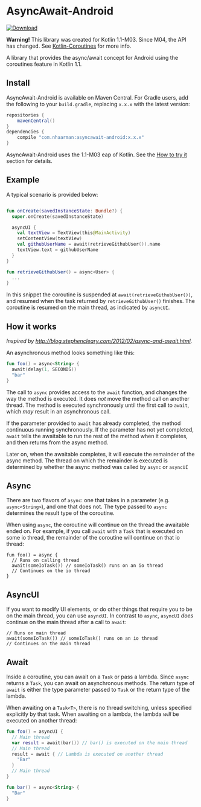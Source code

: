 # AsyncAwait-Android
[ ![Download](https://maven-badges.herokuapp.com/maven-central/com.nhaarman/asyncawait-android/badge.svg) ](https://maven-badges.herokuapp.com/maven-central/com.nhaarman/asyncawait-android)

**Warning!**
This library was created for Kotlin 1.1-M03. Since M04, the API has changed. See [Kotlin-Coroutines](https://github.com/Kotlin/kotlin-coroutines) for more info.

A library that provides the async/await concept for Android using the coroutines feature in Kotlin 1.1.

## Install

AsyncAwait-Android is available on Maven Central.
For Gradle users, add the following to your `build.gradle`, replacing `x.x.x` with the latest version:

```groovy
repositories {
    mavenCentral()
}
dependencies {
    compile "com.nhaarman:asyncawait-android:x.x.x"
}
```

AsyncAwait-Android uses the 1.1-M03 eap of Kotlin. See the [How to try it](https://blog.jetbrains.com/kotlin/2016/07/first-glimpse-of-kotlin-1-1-coroutines-type-aliases-and-more/) section for details.

## Example

A typical scenario is provided below:

```kotlin

fun onCreate(savedInstanceState: Bundle?) {
  super.onCreate(savedInstanceState)

  asyncUI {
    val textView = TextView(this@MainActivity)
    setContentView(textView)
    val githubUserName = await(retrieveGithubUser()).name
    textView.text = githubUserName
  }
}

fun retrieveGithubUser() = async<User> {
  ...
}

```

In this snippet the coroutine is suspended at `await(retrieveGithubUser())`, and
resumed when the task returned by `retrieveGithubUser()` finishes.
The coroutine is resumed on the main thread, as indicated by `asyncUI`.


## How it works
_Inspired by http://blog.stephencleary.com/2012/02/async-and-await.html._

An asynchronous method looks something like this:

```kotlin
fun foo() = async<String> {
  await(delay(1, SECONDS))
  "bar"
}
```

The call to `async` provides access to the `await` function, and changes the way the method is executed.
It does _not_ move the method call on another thread.
The method is executed synchronously until the first call to `await`, which _may_ result in an asynchronous call.

If the parameter provided to `await` has already completed, the method continuous running synchronously.
If the parameter has not yet completed, `await` tells the awaitable to run the rest of the method when it completes, and then returns from the async method.

Later on, when the awaitable completes, it will execute the remainder of the async method.
The thread on which the remainder is executed is determined by whether the async method was called by `async` or `asyncUI`

## Async

There are two flavors of `async`: one that takes in a parameter (e.g. `async<String>`), and one that does not.
The type passed to `async` determines the result type of the coroutine.

When using `async`, the coroutine will continue on the thread the awaitable ended on.
For example, if you call `await` with a `Task` that is executed on some io thread, the remainder of the coroutine will continue on that io thread:

```
fun foo() = async {
  // Runs on calling thread
  await(someIoTask()) // someIoTask() runs on an io thread
  // Continues on the io thread
}
```

## AsyncUI

If you want to modify UI elements, or do other things that require you to be on the main thread, you can use `asyncUI`.
In contrast to `async`, `asyncUI` _does_ continue on the main thread after a call to `await`:

```
// Runs on main thread
await(someIoTask()) // someIoTask() runs on an io thread
// Continues on the main thread
```

## Await

Inside a coroutine, you can await on a `Task` or pass a lambda.
Since `async` returns a `Task`, you can await on asynchronous methods.
The return type of `await` is either the type parameter passed to `Task` or the return type of the lambda.

When awaiting on a `Task<T>`, there is no thread switching, unless specified explicitly by that task.
When awaiting on a lambda, the lambda _will_ be executed on another thread:

```kotlin
fun foo() = asyncUI {
  // Main thread
  var result = await(bar()) // bar() is executed on the main thread
  // Main thread
  result = await { // Lambda is executed on another thread
    "Bar"
  }
  // Main thread
}

fun bar() = async<String> {
  "Bar"
}
```
